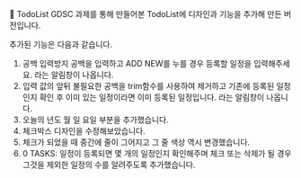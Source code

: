 📝 TodoList
GDSC 과제를 통해 만들어본 TodoList에 디자인과 기능을 추가해 만든 버전입니다.

추가된 기능은 다음과 같습니다.

1. 공백 입력방지 공백을 입력하고 ADD NEW를 누를 경우 등록할 일정을 입력해주세요. 라는 알림창이 나옵니다.
2. 입력 값의 앞뒤 불필요한 공백을 trim함수를 사용하여 제거하고 기존에 등록된 일정인지 확인 후 이미 있는 일정이라면 이미 등록된 일정입니다. 라는 알림창이 나옵니다.
3. 오늘의 년도 월 일 요일 부분을 추가했습니다.
4. 체크박스 디자인을 수정해보았습니다.
5. 체크가 되었을 때 중간에 줄이 그어지고 그 줄 색상 역시 변경했습니다.
6. 0 TASKS: 일정이 등록되면 몇 개의 일정인지 확인해주며 체크 또는 삭제가 될 경우 그것을 제외한 일정의 수를 알려주도록 추가했습니다.

